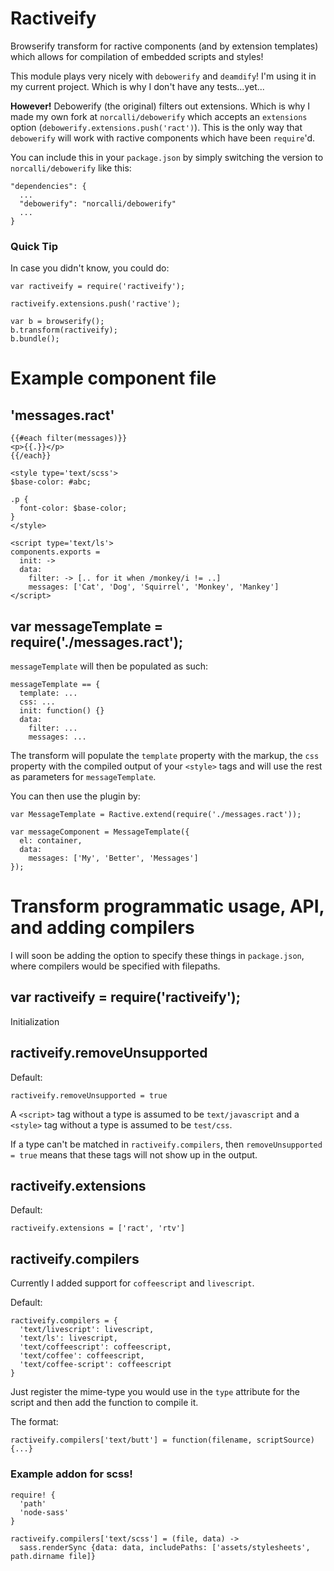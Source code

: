 # Ractiveify

Browserify transform for ractive components (and by extension templates) which allows for compilation of embedded scripts and styles!

This module plays very nicely with `debowerify` and `deamdify`! I'm using it in my current project. Which is why I don't have any tests...yet...

**However!** Debowerify (the original) filters out extensions. Which is why I made my own fork at `norcalli/debowerify` which
accepts an `extensions` option (`debowerify.extensions.push('ract')`). This is the only way
that `debowerify` will work with ractive components which have been `require`'d.

You can include this in your `package.json` by simply switching the version to `norcalli/debowerify`
like this:
```
"dependencies": {
  ...
  "debowerify": "norcalli/debowerify"
  ...
}
```

### Quick Tip
In case you didn't know, you could do:
```
var ractiveify = require('ractiveify');

ractiveify.extensions.push('ractive');

var b = browserify();
b.transform(ractiveify);
b.bundle();
```

# Example component file

## 'messages.ract'
```
{{#each filter(messages)}}
<p>{{.}}</p>
{{/each}}

<style type='text/scss'>
$base-color: #abc;

.p {
  font-color: $base-color;
}
</style>

<script type='text/ls'>
components.exports =
  init: ->
  data:
    filter: -> [.. for it when /monkey/i != ..]
    messages: ['Cat', 'Dog', 'Squirrel', 'Monkey', 'Mankey']
</script>
```

## var messageTemplate = require('./messages.ract');

`messageTemplate` will then be populated as such:
```
messageTemplate == {
  template: ...
  css: ...
  init: function() {}
  data:
    filter: ...
    messages: ...
```

The transform will populate the `template` property with the markup, the
`css` property with the compiled output of your `<style>` tags and will
use the rest as parameters for `messageTemplate`.

You can then use the plugin by:
```
var MessageTemplate = Ractive.extend(require('./messages.ract'));

var messageComponent = MessageTemplate({
  el: container,
  data:
    messages: ['My', 'Better', 'Messages']
});
```

# Transform programmatic usage, API, and adding compilers

I will soon be adding the option to specify these things in `package.json`,
where compilers would be specified with filepaths.

## var ractiveify = require('ractiveify');

Initialization

## ractiveify.removeUnsupported

Default:
```
ractiveify.removeUnsupported = true
```

A `<script>` tag without a type is assumed to be `text/javascript` and a
`<style>` tag without a type is assumed to be `test/css`.

If a type can't be matched in `ractiveify.compilers`, then `removeUnsupported = true`
means that these tags will not show up in the output.

## ractiveify.extensions

Default:
```
ractiveify.extensions = ['ract', 'rtv']
```

## ractiveify.compilers

Currently I added support for `coffeescript` and `livescript`.

Default:
```
ractiveify.compilers = {
  'text/livescript': livescript,
  'text/ls': livescript,
  'text/coffeescript': coffeescript,
  'text/coffee': coffeescript,
  'text/coffee-script': coffeescript
}
```

Just register the mime-type you would use in the `type` attribute for the script
and then add the function to compile it.

The format:
```
ractiveify.compilers['text/butt'] = function(filename, scriptSource) {...}
```

### Example addon for scss!

```
require! {
  'path'
  'node-sass'
}

ractiveify.compilers['text/scss'] = (file, data) ->
  sass.renderSync {data: data, includePaths: ['assets/stylesheets', path.dirname file]}
```
